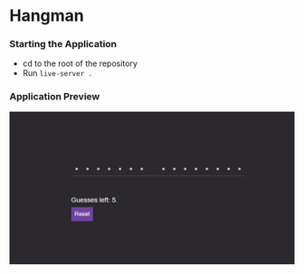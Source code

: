 # Hangman


### Starting the Application
- cd to the root of the repository
- Run `live-server .`

### Application Preview
![Application Screenhot](/images/ApplicationScreenshot.JPG)
